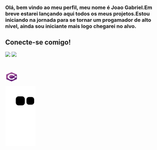 ### Olá, bem vindo ao meu perfil, meu nome é Joao Gabriel.Em breve estarei lançando aqui todos os meus projetos.Estou iniciando na jornada para se tornar um progamador de alto nível, ainda sou iniciante mais logo chegarei no alvo.
## Conecte-se comigo!
  <a href="https://instagram.com/baastos09" target="_blank"><img src="https://img.shields.io/badge/-Instagram-%23E4405F?style=for-the-badge&logo=instagram&logoColor=white" target="_blank"></a>
   <a href="https://www.linkedin.com/in/joão-gabriel-ab856a23a" target="_blank"><img src="https://img.shields.io/badge/-LinkedIn-%230077B5?style=for-the-badge&logo=linkedin&logoColor=white" target="_blank"></a>
##

</div>
<div style="display: inline_block"><br>
  <img align="center" alt="João-Csharp" height="30" width="40" src="https://raw.githubusercontent.com/devicons/devicon/master/icons/csharp/csharp-original.svg">   
  
  
 ![Snake animation](https://github.com/joaogabrielbastos/joaogabrielbastos/blob/output/github-contribution-grid-snake.svg)
